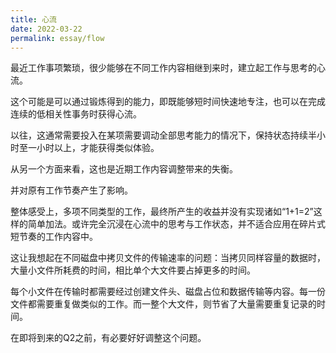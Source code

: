 ```yaml
---
title: 心流
date: 2022-03-22
permalink: essay/flow
---
```

最近工作事项繁琐，很少能够在不同工作内容相继到来时，建立起工作与思考的心流。

这个可能是可以通过锻炼得到的能力，即既能够短时间快速地专注，也可以在完成连续的低相关性事务时获得心流。

以往，这通常需要投入在某项需要调动全部思考能力的情况下，保持状态持续半小时至一小时以上，才能获得类似体验。

从另一个方面来看，这也是近期工作内容调整带来的失衡。

并对原有工作节奏产生了影响。

整体感受上，多项不同类型的工作，最终所产生的收益并没有实现诸如“1+1=2”这样的简单加法。或许完全沉浸在心流中的思考与工作状态，并不适合应用在碎片式短节奏的工作内容中。

这让我想起在不同磁盘中拷贝文件的传输速率的问题：当拷贝同样容量的数据时，大量小文件所耗费的时间，相比单个大文件要占掉更多的时间。

每个小文件在传输时都需要经过创建文件头、磁盘占位和数据传输等内容。每一份文件都需要重复做类似的工作。而一整个大文件，则节省了大量需要重复记录的时间。

在即将到来的Q2之前，有必要好好调整这个问题。